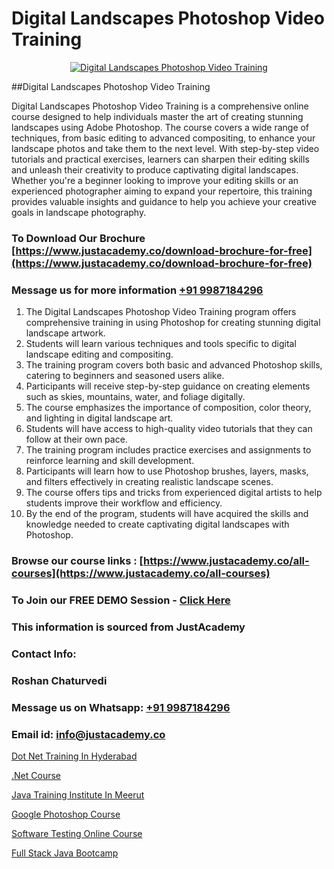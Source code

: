 # Digital Landscapes Photoshop Video Training

<p align="center">
  <a href="https://justacademy.co/course-detail/photoshop-training">
    <img src="https://justacademy.co/storage2/course_image/1676637576_course_image.webp" alt="Digital Landscapes Photoshop Video Training">
  </a>
</p>
##Digital Landscapes Photoshop Video Training

Digital Landscapes Photoshop Video Training is a comprehensive online course designed to help individuals master the art of creating stunning landscapes using Adobe Photoshop. The course covers a wide range of techniques, from basic editing to advanced compositing, to enhance your landscape photos and take them to the next level. With step-by-step video tutorials and practical exercises, learners can sharpen their editing skills and unleash their creativity to produce captivating digital landscapes. Whether you're a beginner looking to improve your editing skills or an experienced photographer aiming to expand your repertoire, this training provides valuable insights and guidance to help you achieve your creative goals in landscape photography.
### To Download Our Brochure [https://www.justacademy.co/download-brochure-for-free](https://www.justacademy.co/download-brochure-for-free)
### Message us for more information [+91 9987184296](https://api.whatsapp.com/send?phone=919987184296)
1) The Digital Landscapes Photoshop Video Training program offers comprehensive training in using Photoshop for creating stunning digital landscape artwork.
2) Students will learn various techniques and tools specific to digital landscape editing and compositing.
3) The training program covers both basic and advanced Photoshop skills, catering to beginners and seasoned users alike.
4) Participants will receive step-by-step guidance on creating elements such as skies, mountains, water, and foliage digitally.
5) The course emphasizes the importance of composition, color theory, and lighting in digital landscape art.
6) Students will have access to high-quality video tutorials that they can follow at their own pace.
7) The training program includes practice exercises and assignments to reinforce learning and skill development.
8) Participants will learn how to use Photoshop brushes, layers, masks, and filters effectively in creating realistic landscape scenes.
9) The course offers tips and tricks from experienced digital artists to help students improve their workflow and efficiency.
10) By the end of the program, students will have acquired the skills and knowledge needed to create captivating digital landscapes with Photoshop.

### Browse our course links : [https://www.justacademy.co/all-courses](https://www.justacademy.co/all-courses) 
### To Join our FREE DEMO Session - [Click Here](https://www.justacademy.co/register-for-course-demo)


### This information is sourced from JustAcademy
### Contact Info:
### Roshan Chaturvedi
### Message us on Whatsapp: [+91 9987184296](https://api.whatsapp.com/send?phone=919987184296)
### Email id: [info@justacademy.co](mailto:info@justacademy.co)
                
[Dot Net Training In Hyderabad](https://www.linkedin.com/pulse/dot-net-training-hyderabad-justacademy-new-york-nfmvf?trackingId=GH7hzFoZI5rNgtJBobVI5A%3D%3D&lipi=urn%3Ali%3Apage%3Ad_flagship3_company_admin%3BZk%2BEqLRRSPWLWPbe%2FjHbmQ%3D%3D)

[.Net Course](https://www.linkedin.com/pulse/net-course-justacademy-berlin-c0vhc?trackingId=486APu09KfY%2FwFzMxTM5VQ%3D%3D&lipi=urn%3Ali%3Apage%3Ad_flagship3_company_admin%3BYf0bh%2BAUR9ioxIsyYDfCpA%3D%3D)

[Java Training Institute In Meerut](https://medium.com/@ranepooja/java-training-institute-in-meerut-71d9058ca54a)

[Google Photoshop Course](https://medium.com/@namusn/google-photoshop-course-375a0f5df20f)

[Software Testing Online Course](https://justacademyin.github.io/justacademy/software-testing-online-course)

[Full Stack Java Bootcamp](https://justacademyin.github.io/justacademy/full-stack-java-bootcamp)

